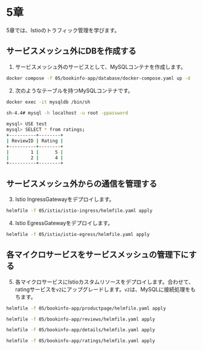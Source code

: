 # 5章

5章では、Istioのトラフィック管理を学びます。

## サービスメッシュ外にDBを作成する

1. サービスメッシュ外のサービスとして、MySQLコンテナを作成します。

```bash
docker compose -f 05/bookinfo-app/database/docker-compose.yaml up -d
```

2. 次のようなテーブルを持つMySQLコンテナです。

```bash
docker exec -it mysqldb /bin/sh
                                                                                                                                                                              (minikube/default)
sh-4.4# mysql -h localhost -u root -ppassword

mysql> USE test
mysql> SELECT * from ratings;
+----------+--------+
| ReviewID | Rating |
+----------+--------+
|        1 |      5 |
|        2 |      4 |
+----------+--------+
```

## サービスメッシュ外からの通信を管理する

3. Istio IngressGatewayをデプロイします。

```bash
helmfile -f 05/istio/istio-ingress/helmfile.yaml apply
```

4. Istio EgressGatewayをデプロイします。

```bash
helmfile -f 05/istio/istio-egress/helmfile.yaml apply
```

## 各マイクロサービスをサービスメッシュの管理下にする

5. 各マイクロサービスにIstioカスタムリソースをデプロイします。合わせて、ratingサービスを`v2`にアップグレードします。`v2`は、MySQLに接続処理をもちます。

```bash
helmfile -f 05/bookinfo-app/productpage/helmfile.yaml apply

helmfile -f 05/bookinfo-app/reviews/helmfile.yaml apply

helmfile -f 05/bookinfo-app/details/helmfile.yaml apply

helmfile -f 05/bookinfo-app/ratings/helmfile.yaml apply
```

